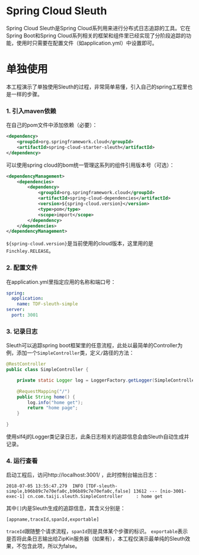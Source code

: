 # Spring Cloud Sleuth

Spring Cloud Sleuth是Spring Cloud系列用来进行分布式日志追踪的工具。它在Spring Boot和Spring Cloud系列相关的框架和组件里已经实现了分阶段追踪的功能，使用时只需要在配置文件（如application.yml）中设置即可。

# 单独使用

本工程演示了单独使用Sleuth的过程，非常简单易懂，引入自己的spring工程里也是一样的步骤。

### 1. 引入maven依赖

在自己的pom文件中添加依赖（必要）：

```xml
<dependency>
	<groupId>org.springframework.cloud</groupId>
	<artifactId>spring-cloud-starter-sleuth</artifactId>
</dependency>
```

可以使用spring cloud的bom统一管理这系列的组件引用版本号（可选）：

```xml
<dependencyManagement>
	<dependencies>
		<dependency>
			<groupId>org.springframework.cloud</groupId>
			<artifactId>spring-cloud-dependencies</artifactId>
			<version>${spring-cloud.version}</version>
			<type>pom</type>
			<scope>import</scope>
		</dependency>
	</dependencies>
</dependencyManagement>
```
`${spring-cloud.version}`是当前使用的cloud版本，这里用的是`Finchley.RELEASE`。

### 2. 配置文件

在application.yml里指定应用的名称和端口号：

```yaml
spring:
  application:
    name: TDF-sleuth-simple
server:
  port: 3001
```

### 3. 记录日志

Sleuth可以追踪spring boot框架里的任意流程，此处以最简单的Controller为例，添加一个`SimpleController`类，定义`/`路径的方法：

```java
@RestController
public class SimpleController {

	private static Logger log = LoggerFactory.getLogger(SimpleController.class);
	
	@RequestMapping("/")
	public String home() {
		log.info("home get");
		return "home page";
	}
	
}
```

使用slf4j的Logger类记录日志，此条日志相关的追踪信息会由Sleuth自动生成并记录。

### 4. 运行查看

启动工程后，访问http://localhost:3001/ ，此时控制台输出日志：

```
2018-07-05 13:55:47.279  INFO [TDF-sleuth-simple,b96b89c7e70efa0c,b96b89c7e70efa0c,false] 13612 --- [nio-3001-exec-1] cn.com.taiji.sleuth.SimpleController     : home get
```

其中`[]`内是Sleuth生成的追踪信息，其含义分别是：

```
[appname,traceId,spanId,exportable]
```

`traceId`跟随整个请求流程，`spanId`则是具体某个步骤的标识。
`exportable`表示是否将此条日志输出给ZipKin服务器（如果有），本工程仅演示最单纯的Sleuth效果，不包含此项，所以为false。



